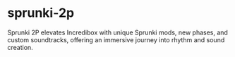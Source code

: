# sprunki-2p
Sprunki 2P elevates Incredibox with unique Sprunki mods, new phases, and custom soundtracks, offering an immersive journey into rhythm and sound creation.
